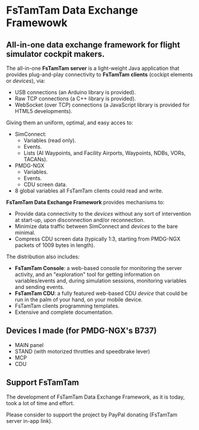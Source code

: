 # FsTamTam Data Exchange Framewowk

## All-in-one data exchange framework for flight simulator cockpit makers.

The all-in-one **FsTamTam server** is a light-weight Java application that provides plug-and-play connectivity to **FsTamTam clients** (cockipt elements or *devices*), via: 
* USB connections (an Arduino library is provided).
* Raw TCP connections (a C++ library is provided).
* WebSocket (over TCP) connections (a JavaScript library is provided for HTML5 developments).

Giving them an uniform, optimal, and easy acces to:
- SimConnect:
  * Variables (read only).
  * Events.
  * Lists (AI Waypoints, and Facility Airports, Waypoints, NDBs, VORs, TACANs).
- PMDG-NGX
  * Variables.
  * Events.
  * CDU screen data.
- 8 global variables all FsTamTam clients could read and write.
     
**FsTamTam Data Exchange Framework** provides mechanisms to:
* Provide data connectivity to the *devices* without any sort of intervention at start-up, upon disconnection and/or reconnection.
* Minimize data traffic between SimConnect and *devices* to the bare minimal.
* Compress CDU screen data (typically 1:3, starting from PMDG-NGX packets of 1009 bytes in length).

The distribution also includes:
  * **FsTamTam Console**: a web-based console for monitoring the server activity, and an "exploration" tool for getting information on variables/events and, during simulation sessions, monitoring variables and sending events.
  * **FsTamTam CDU**: a fully featured web-based CDU *device* that could be run in the palm of your hand, on your mobile device.
  * FsTamTam clients programming templates.
  * Extensive and complete documentation.
  
## Devices I made (for PMDG-NGX's B737)

* MAIN panel
* STAND (with motorized throttles and speedbrake lever)
* MCP
* CDU

## Support FsTamTam

The development of FsTamTam Data Exchange Framework, as it is today, took a lot of time and effort.

Please consider to support the project by PayPal donating (FsTamTam server in-app link).
     
